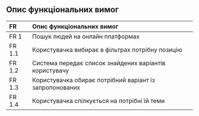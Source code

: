 ## Опис функціональних вимог

|FR | Опис функціональних вимог | 
|:-------|:------------|
|FR 1    | Пошук людей на онлайн платформах   | 
|FR 1.1| Користувачка вибирає в фільтрах потрібну позицію|
|FR 1.2 | Система передає список знайдених варіантів користувачу|  
|FR 1.3|Користувачка обирає  потрібний варіант із запропонованих |
|FR 1.4|Користувачка спілкується на потрібні їй теми |
